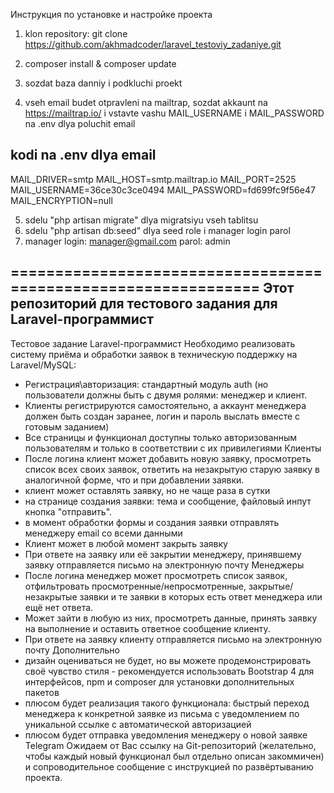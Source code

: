 Инструкция по установке и настройке проекта
1.  klon repository:
git clone https://github.com/akhmadcoder/laravel_testoviy_zadaniye.git

2. composer install  &  composer update
3. sozdat baza danniy i podkluchi proekt
4. vseh email budet otpravleni na mailtrap, sozdat akkaunt na https://mailtrap.io/ i vstavte vashu  MAIL_USERNAME i MAIL_PASSWORD na .env  dlya poluchit email

kodi na .env dlya email 
------------
MAIL_DRIVER=smtp
MAIL_HOST=smtp.mailtrap.io
MAIL_PORT=2525
MAIL_USERNAME=36ce30c3ce0494
MAIL_PASSWORD=fd699fc9f56e47
MAIL_ENCRYPTION=null

5. sdelu  "php artisan migrate"  dlya migratsiyu vseh tablitsu
6. sdelu "php artisan db:seed" dlya seed role i manager login parol
7. manager login: manager@gmail.com  parol: admin

===============================================================
Этот репозиторий для тестового задания для Laravel-программист
---------------------------------------------------------------
Тестовое задание Laravel-программист
Необходимо реализовать систему приёма и обработки заявок в техническую поддержку на Laravel/MySQL:
- Регистрация\авторизация: стандартный модуль auth (но пользователи должны быть с двумя ролями: менеджер и клиент.
- Клиенты регистрируются самостоятельно, а аккаунт менеджера должен быть создан заранее, логин и пароль выслать вместе с готовым заданием)
- Все страницы и функционал доступны только авторизованным пользователям и только в соответствии с их привилегиями
Клиенты
- После логина клиент может добавить новую заявку, просмотреть список всех своих заявок, ответить на незакрытую старую заявку в аналогичной форме, что и при добавлении заявки.
- клиент может оставлять заявку, но не чаще раза в сутки
- на странице создания заявки: тема и сообщение, файловый инпут кнопка "отправить".
- в момент обработки формы и создания заявки отправлять менеджеру email со всеми данными
- Клиент может в любой момент закрыть заявку
- При ответе на заявку или её закрытии менеджеру, принявшему заявку отправляется письмо на электронную почту
Менеджеры
- После логина менеджер может просмотреть список заявок, отфильтровать просмотренные/непросмотренные, закрытые/незакрытые заявки и те заявки в которых есть ответ менеджера или ещё нет ответа.
- Может зайти в любую из них, просмотреть данные, принять заявку на выполнение и оставить ответное сообщение клиенту.
- При ответе на заявку клиенту отправляется письмо на электронную почту
Дополнительно
- дизайн оцениваться не будет, но вы можете продемонстрировать своё чувство стиля - рекомендуется использовать Bootstrap 4 для интерфейсов, npm и composer для установки дополнительных пакетов
- плюсом будет реализация такого функционала: быстрый переход менеджера к конкретной заявке из письма с уведомлением по уникальной ссылке с автоматической авторизацией
- плюсом будет отправка уведомления менеджеру о новой заявке Telegram
Ожидаем от Вас ссылку на Git-репозиторий (желательно, чтобы каждый новый функционал был отдельно описан закоммичен) и сопроводительное сообщение с инструкцией по развёртыванию проекта.
